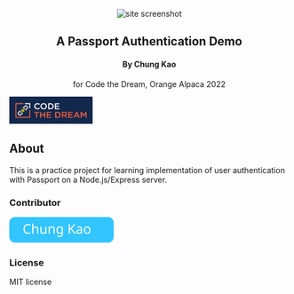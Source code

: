 <p align="center"><img src="./assets/site-screenshot.jpg" alt="site screenshot" /></p>
<h2 align="center">A Passport Authentication Demo</h2>
<h4 align="center">By Chung Kao</h4>
<p align="center">for Code the Dream, Orange Alpaca 2022</p>
<p align="left"><img width="150" src="./assets/ctd-logo.jpeg" /></p>

## About

This is a practice project for learning implementation of user authentication with Passport on a Node.js/Express server.

### Contributor

[![Chung Kao](./assets/chung-button.svg)](https://github.com/Sanlung)

### License

MIT license
